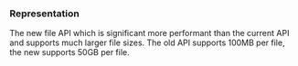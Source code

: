 ### Representation

The new file API which is significant more performant than the current API and supports much larger file sizes.
The old API supports 100MB per file, the new supports 50GB per file.